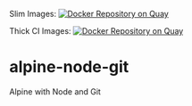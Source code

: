 Slim Images: [![Docker Repository on Quay](https://quay.io/repository/realeyes/alpine-node-git/status "Docker Repository on Quay")](https://quay.io/repository/realeyes/alpine-node-git)

Thick CI Images: [![Docker Repository on Quay](https://quay.io/repository/realeyes/alpine-node-git-ci/status "Docker Repository on Quay")](https://quay.io/repository/realeyes/alpine-node-git-ci)

# alpine-node-git
Alpine with Node and Git
